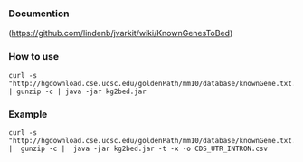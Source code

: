 ### Documention
<KnownGenesToBed>(https://github.com/lindenb/jvarkit/wiki/KnownGenesToBed)

### How to use

```shell
curl -s "http://hgdownload.cse.ucsc.edu/goldenPath/mm10/database/knownGene.txt.gz" | gunzip -c | java -jar kg2bed.jar
```
### Example

```shell
curl -s "http://hgdownload.cse.ucsc.edu/goldenPath/mm10/database/knownGene.txt.gz" |  gunzip -c |  java -jar kg2bed.jar -t -x -o CDS_UTR_INTRON.csv
```
